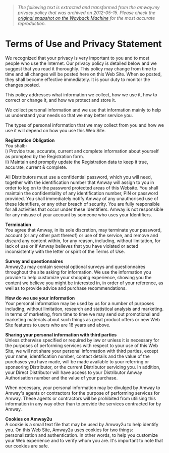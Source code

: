 > *The following text is extracted and transformed from the amway.my privacy policy that was archived on 2012-05-15. Please check the [original snapshot on the Wayback Machine](https://web.archive.org/web/20120515055553id_/http%3A//www.amway.my/shop/content/pagebuilder.aspx/terms-of-use) for the most accurate reproduction.*

# Terms of Use and Privacy Statement

We recognized that your privacy is very important to you and to most people who use the Internet. Our privacy policy is detailed below and we suggest that you read it thoroughly. This policy may change from time to time and all changes will be posted here on this Web Site. When so posted, they shall become effective immediately. It is your duty to monitor the changes posted.

This policy addresses what information we collect, how we use it, how to correct or change it, and how we protect and store it.

We collect personal information and we use that information mainly to help us understand your needs so that we may better service you.

The types of personal information that we may collect from you and how we use it will depend on how you use this Web Site.

 **Registration Obligation**  
You shall:-   
i) Provide true, accurate, current and complete information about yourself as prompted by the Registration form.   
ii) Maintain and promptly update the Registration data to keep it true, accurate, current & complete.

All Distributors must use a confidential password, which you will need, together with the identification number that Amway will assign to you in order to log on to the password protected areas of this Website. You shall maintain the confidentiality of any identification number, PIN or password provided. You shall immediately notify Amway of any unauthorised use of these Identifiers, or any other breach of security. You are fully responsible for all activities that occur under these Identifiers. Amway is not responsible for any misuse of your account by someone who uses your Identifiers. 

 **Termination**  
You agree that Amway, in its sole discretion, may terminate your password, account (or any other part thereof) or use of the service, and remove and discard any content within, for any reason, including, without limitation, for lack of use or if Amway believes that you have violated or acted inconsistently with the letter or spirit of the Terms of Use.

 **Survey and questionnaires**  
Amway2u may contain several optional surveys and questionnaires throughout the site asking for information. We use the information you provide to help customize your shopping experience, showing you the content we believe you might be interested in, in order of your reference, as well as to provide advice and purchase recommendations. 

 **How do we use your information**  
Your personal information may be used by us for a number of purposes including, without limitation, research and statistical analysis and marketing. In terms of marketing, from time to time we may send out promotional and marketing materials about such things as great product offers or new Web Site features to users who are 18 years and above.

 **Sharing your personal information with third parties**  
Unless otherwise specified or required by law or unless it is necessary for the purposes of performing services with respect to your use of this Web Site, we will not share your personal information with third parties, except your name, identification number, contact details and the value of the purchases you have made, will be made available to your referring or sponsoring Distributor, or the current Distributor servicing you. In addition, your Direct Distributor will have access to your Distributor Amway Authorisation number and the value of your purchase.

When necessary, your personal information may be divulged by Amway to Amway's agents or contractors for the purpose of performing services for Amway. These agents or contractors will be prohibited from utilising this information in any way other than to provide the services contracted for by Amway.

 **Cookies on Amway2u**  
A cookie is a small text file that may be used by Amway2u to help identify you. On this Web Site, Amway2u uses cookies for two things: personalization and authentication. In other words, to help you customize your Web experience and to verify whom you are. It's important to note that our cookies are safe. 
